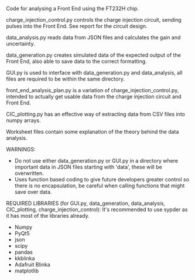 Code for analysing a Front End using the FT232H chip.

charge_injection_control.py controls the charge injection circuit, sending pulses into the Front End. See report for the circuit design.

data_analysis.py reads data from JSON files and calculates the gain and uncertainty.

data_generation.py creates simulated data of the expected output of the Front End, also able to save data to the correct formatting.

GUI.py is used to interface with data_generation.py and data_analysis, all files are required to be within the same directory.

front_end_analysis_plan.py is a variation of charge_injection_control.py, intended to actually get usable data from the charge injection circuit and Front End.

CIC_plotting.py has an effective way of extracting data from CSV files into numpy arrays.

Worksheet files contain some explanation of the theory behind the data analysis.

WARNINGS:
- Do not use either data_generation.py or GUI.py in a directory where important data in JSON files starting with 'data', these will be overwritten.
- Uses function based coding to give future developers greater control so there is no encapsulation, be careful when calling functions that might save over data.

REQUIRED LIBRARIES (for GUI.py, data_generation, data_analysis, CIC_plotting, charge_injection_control):
It's recommended to use sypder as it has most of the libraries already.
- Numpy
- PyQt5
- json
- scipy
- pandas
- kkblinka
- Adafruit Blinka
- matplotlib
